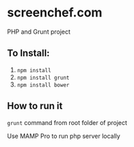 # screenchef.com
PHP and Grunt project

## To Install:

1. ``npm install``
2. ``npm install grunt``
3. ``npm install bower``


## How to run it

``grunt`` command from root folder of project

Use MAMP Pro to run php server locally
